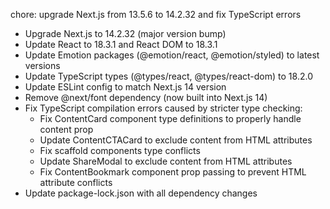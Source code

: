 chore: upgrade Next.js from 13.5.6 to 14.2.32 and fix TypeScript errors

- Upgrade Next.js to 14.2.32 (major version bump)
- Update React to 18.3.1 and React DOM to 18.3.1
- Update Emotion packages (@emotion/react, @emotion/styled) to latest versions
- Update TypeScript types (@types/react, @types/react-dom) to 18.2.0
- Update ESLint config to match Next.js 14 version
- Remove @next/font dependency (now built into Next.js 14)
- Fix TypeScript compilation errors caused by stricter type checking:
    - Fix ContentCard component type definitions to properly handle content prop
    - Update ContentCTACard to exclude content from HTML attributes
    - Fix scaffold components type conflicts
    - Update ShareModal to exclude content from HTML attributes
    - Fix ContentBookmark component prop passing to prevent HTML attribute conflicts
- Update package-lock.json with all dependency changes